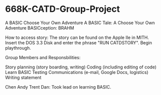 # 668K-CATD-Group-Project
A BASIC Choose Your Own Adventure
A BASIC Tale: A Choose Your Own Adventure
BASICception: BRAHM

How to access story:
The story can be found on the Apple IIe in MITH. Insert the DOS 3.3 Disk and enter the phrase "RUN CATDSTORY". Begin playthrough.

Group Members and Responsbilities:

Story planning (story boarding, writing)
Coding (including editing of code)
Learn BASIC
Testing
Communications (e-mail, Google Docs, logistics)
Writing statement

Chen
Andy
Trent
Dan: Took lead on learning BASIC.
